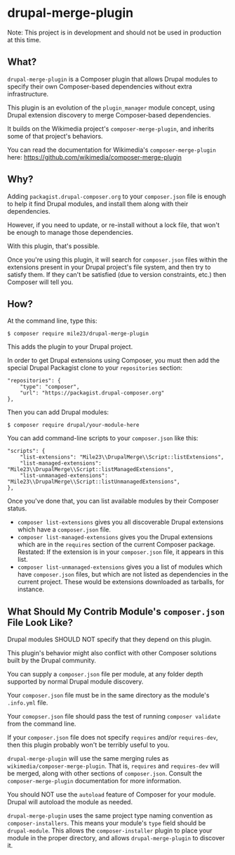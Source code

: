 drupal-merge-plugin
===

Note: This project is in development and should not be used in production at this time.

What?
--

`drupal-merge-plugin` is a Composer plugin that allows Drupal modules to specify their own Composer-based dependencies without extra infrastructure.

This plugin is an evolution of the `plugin_manager` module concept, using Drupal extension discovery to merge Composer-based dependencies.

It builds on the Wikimedia project's `composer-merge-plugin`, and inherits some of that project's behaviors.

You can read the documentation for Wikimedia's `composer-merge-plugin` here: https://github.com/wikimedia/composer-merge-plugin

Why?
----

Adding `packagist.drupal-composer.org` to your `composer.json` file is enough to help it find Drupal modules, and install them along with their dependencies.

However, if you need to update, or re-install without a lock file, that won't be enough to manage those dependencies.

With this plugin, that's possible.

Once you're using this plugin, it will search for `composer.json` files within the extensions present in your Drupal project's file system, and then try to satisfy them. If they can't be satisfied (due to version constraints, etc.) then Composer will tell you.

How?
--

At the command line, type this:

	$ composer require mile23/drupal-merge-plugin

This adds the plugin to your Drupal project.

In order to get Drupal extensions using Composer, you must then add the special Drupal Packagist clone to your `repositories` section:


	"repositories": {
        "type": "composer",
        "url": "https://packagist.drupal-composer.org"
    },

Then you can add Drupal modules:

	$ composer require drupal/your-module-here

You can add command-line scripts to your `composer.json` like this:

    "scripts": {
        "list-extensions": "Mile23\\DrupalMerge\\Script::listExtensions",
        "list-managed-extensions": "Mile23\\DrupalMerge\\Script::listManagedExtensions",
        "list-unmanaged-extensions": "Mile23\\DrupalMerge\\Script::listUnmanagedExtensions",
    },

Once you've done that, you can list available modules by their Composer status.

- `composer list-extensions` gives you all discoverable Drupal extensions which have a `composer.json` file.
- `composer list-managed-extensions` gives you the Drupal extensions which are in the `requires` section of the current Composer package. Restated: If the extension is in your `composer.json` file, it appears in this list.
- `composer list-unmanaged-extensions` gives you a list of modules which have `composer.json` files, but which are not listed as dependencies in the current project. These would be extensions downloaded as tarballs, for instance.


What Should My Contrib Module's `composer.json` File Look Like?
--

Drupal modules SHOULD NOT specify that they depend on this plugin.

This plugin's behavior might also conflict with other Composer solutions built by the Drupal community.

You can supply a `composer.json` file per module, at any folder depth supported by normal Drupal module discovery.

Your `composer.json` file must be in the same directory as the module's `.info.yml` file.

Your `comopser.json` file should pass the test of running `composer validate` from the command line.

If your `composer.json` file does not specify `requires` and/or `requires-dev`, then this plugin probably won't be terribly useful to you.

`drupal-merge-plugin` will use the same merging rules as `wikimedia/composer-merge-plugin`. That is, `requires` and `requires-dev` will be merged, along with other sections of `composer.json`. Consult the `composer-merge-plugin` documentation for more information.

You should NOT use the `autoload` feature of Composer for your module. Drupal will autoload the module as needed.

`drupal-merge-plugin` uses the same project type naming convention as `composer-installers`. This means your module's `type` field should be `drupal-module`. This allows the `composer-installer` plugin to place your module in the proper directory, and allows `drupal-merge-plugin` to discover it.
